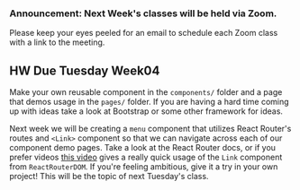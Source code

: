### Announcement: Next Week's classes will be held via Zoom.

Please keep your eyes peeled for an email to schedule each Zoom class with a link to the meeting.

## HW Due Tuesday Week04

Make your own reusable component in the `components/` folder and a page that demos usage in the `pages/` folder. If you are having a hard time coming up with ideas take a look at Bootstrap or some other framework for ideas.

Next week we will be creating a `menu` component that utilizes React Router's routes and `<Link>` component so that we can navigate across each of our component demo pages. Take a look at the React Router docs, or if you prefer videos [this video](https://www.youtube.com/watch?v=tIUuqZaq_8s) gives a really quick usage of the `Link` component from `ReactRouterDOM`. If you're feeling ambitious, give it a try in your own project! This will be the topic of next Tuesday's class.
